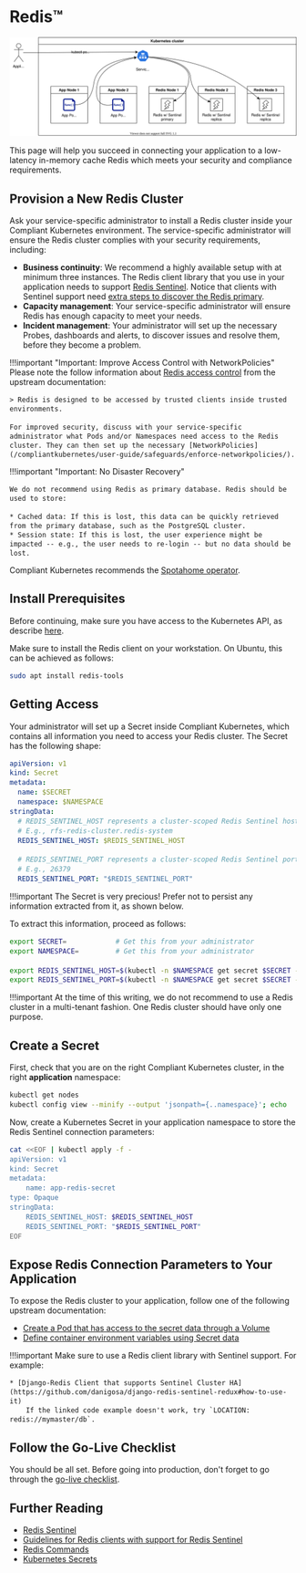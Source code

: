 Redis™
======

![Redis Deployment Model](img/redis.drawio.svg)

This page will help you succeed in connecting your application to a low-latency in-memory cache Redis which meets your security and compliance requirements.

## Provision a New Redis Cluster

Ask your service-specific administrator to install a Redis cluster inside your Compliant Kubernetes environment. The service-specific administrator will ensure the Redis cluster complies with your security requirements, including:

* **Business continuity**: We recommend a highly available setup with at minimum three instances. The Redis client library that you use in your application needs to support [Redis Sentinel](https://redis.io/topics/sentinel). Notice that clients with Sentinel support need [extra steps to discover the Redis primary](https://redis.io/topics/sentinel-clients).
* **Capacity management**: Your service-specific administrator will ensure Redis has enough capacity to meet your needs.
* **Incident management**: Your administrator will set up the necessary Probes, dashboards and alerts, to discover issues and resolve them, before they become a problem.

!!!important "Important: Improve Access Control with NetworkPolicies"
    Please note the follow information about [Redis access control](https://redis.io/topics/security) from the upstream documentation:

    > Redis is designed to be accessed by trusted clients inside trusted environments.

    For improved security, discuss with your service-specific administrator what Pods and/or Namespaces need access to the Redis cluster. They can then set up the necessary [NetworkPolicies](/compliantkubernetes/user-guide/safeguards/enforce-networkpolicies/).

!!!important "Important: No Disaster Recovery"

    We do not recommend using Redis as primary database. Redis should be used to store:

    * Cached data: If this is lost, this data can be quickly retrieved from the primary database, such as the PostgreSQL cluster.
    * Session state: If this is lost, the user experience might be impacted -- e.g., the user needs to re-login -- but no data should be lost.

Compliant Kubernetes recommends the [Spotahome operator](https://github.com/spotahome/redis-operator).

## Install Prerequisites

Before continuing, make sure you have access to the Kubernetes API, as describe [here](/compliantkubernetes/user-guide/setup/).

Make sure to install the Redis client on your workstation. On Ubuntu, this can be achieved as follows:

```bash
sudo apt install redis-tools
```

## Getting Access

Your administrator will set up a Secret inside Compliant Kubernetes, which contains all information you need to access your Redis cluster.
The Secret has the following shape:

```yaml
apiVersion: v1
kind: Secret
metadata:
  name: $SECRET
  namespace: $NAMESPACE
stringData:
  # REDIS_SENTINEL_HOST represents a cluster-scoped Redis Sentinel host, which only makes sense inside the Kubernetes cluster.
  # E.g., rfs-redis-cluster.redis-system
  REDIS_SENTINEL_HOST: $REDIS_SENTINEL_HOST

  # REDIS_SENTINEL_PORT represents a cluster-scoped Redis Sentinel port, which only makes sense inside the Kubernetes cluster.
  # E.g., 26379
  REDIS_SENTINEL_PORT: "$REDIS_SENTINEL_PORT"
```

!!!important
    The Secret is very precious! Prefer not to persist any information extracted from it, as shown below.

To extract this information, proceed as follows:

```bash
export SECRET=            # Get this from your administrator
export NAMESPACE=         # Get this from your administrator

export REDIS_SENTINEL_HOST=$(kubectl -n $NAMESPACE get secret $SECRET -o 'jsonpath={.data.REDIS_SENTINEL_HOST}' | base64 -d)
export REDIS_SENTINEL_PORT=$(kubectl -n $NAMESPACE get secret $SECRET -o 'jsonpath={.data.REDIS_SENTINEL_PORT}' | base64 -d)
```

!!!important
    At the time of this writing, we do not recommend to use a Redis cluster in a multi-tenant fashion. One Redis cluster should have only one purpose.

## Create a Secret

First, check that you are on the right Compliant Kubernetes cluster, in the right **application** namespace:

```bash
kubectl get nodes
kubectl config view --minify --output 'jsonpath={..namespace}'; echo
```

Now, create a Kubernetes Secret in your application namespace to store the Redis Sentinel connection parameters:

```bash
cat <<EOF | kubectl apply -f -
apiVersion: v1
kind: Secret
metadata:
    name: app-redis-secret
type: Opaque
stringData:
    REDIS_SENTINEL_HOST: $REDIS_SENTINEL_HOST
    REDIS_SENTINEL_PORT: "$REDIS_SENTINEL_PORT"
EOF
```

## Expose Redis Connection Parameters to Your Application

To expose the Redis cluster to your application, follow one of the following upstream documentation:

* [Create a Pod that has access to the secret data through a Volume](https://kubernetes.io/docs/tasks/inject-data-application/distribute-credentials-secure/#create-a-pod-that-has-access-to-the-secret-data-through-a-volume)
* [Define container environment variables using Secret data](https://kubernetes.io/docs/tasks/inject-data-application/distribute-credentials-secure/#define-container-environment-variables-using-secret-data)

!!!important
    Make sure to use a Redis client library with Sentinel support. For example:

    * [Django-Redis Client that supports Sentinel Cluster HA](https://github.com/danigosa/django-redis-sentinel-redux#how-to-use-it)
        If the linked code example doesn't work, try `LOCATION: redis://mymaster/db`.

## Follow the Go-Live Checklist

You should be all set.
Before going into production, don't forget to go through the [go-live checklist](../go-live.md).

## Further Reading

* [Redis Sentinel](https://redis.io/topics/sentinel)
* [Guidelines for Redis clients with support for Redis Sentinel](https://redis.io/topics/sentinel-clients)
* [Redis Commands](https://redis.io/commands)
* [Kubernetes Secrets](https://kubernetes.io/docs/concepts/configuration/secret/)
